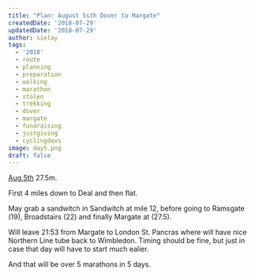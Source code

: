 ```yaml
---
title: "Plan: August 5sth Dover to Margate"
createdDate: '2018-07-29'
updatedDate: '2018-07-29'
author: sielay
tags:
  - '2018'
  - route
  - planning
  - preparation
  - walking
  - marathon
  - stolen
  - trekking
  - dover
  - margate
  - fundraising
  - justgiving
  - cyclingdevs
image: day5.png
draft: false
---
```


[Aug 5th](https://www.strava.com/routes/14502561) 27.5m.

First 4 miles down to Deal and then flat.

May grab a sandwitch in Sandwitch at mile 12, before going to Ramsgate (19),
Broadstairs (22) and finally Margate at (27.5).

Will leave 21:53 from Margate to London St. Pancras where will have nice Northern Line
tube back to Wimbledon. Timing should be fine, but just in case that day will have to start much ealier.

And that will be over 5 marathons in 5 days.